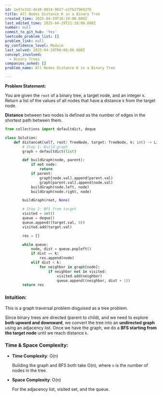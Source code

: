 ```yaml
---
id: 1e47e332-de10-8014-9027-e2fb279b92fb
title: All Nodes Distance K in a Binary Tree
created_time: 2025-04-29T16:19:00.000Z
last_edited_time: 2025-04-29T21:18:00.000Z
number: null
commit_to_git_hub: 'Yes'
leetcode_problem_list: []
problem_link: null
my_confidence_level: Meduim
last_solved: 2025-04-29T00:00:00.000Z
concept_involved:
  - Binary Trees
companies_asked: []
problem_name: All Nodes Distance K in a Binary Tree

---
```


**Problem Statement:**

You are given the `root` of a binary tree, a target node, and an integer `k`. Return a list of the values of all nodes that have a distance `k` from the target node.

**Distance** between two nodes is defined as the number of edges in the shortest path between them.

```python
from collections import defaultdict, deque

class Solution:
    def distanceK(self, root: TreeNode, target: TreeNode, k: int) -> List[int]:
        # Step 1: Build graph
        graph = defaultdict(list)

        def buildGraph(node, parent):
            if not node:
                return
            if parent:
                graph[node.val].append(parent.val)
                graph[parent.val].append(node.val)
            buildGraph(node.left, node)
            buildGraph(node.right, node)

        buildGraph(root, None)

        # Step 2: BFS from target
        visited = set()
        queue = deque()
        queue.append((target.val, 0))
        visited.add(target.val)

        res = []

        while queue:
            node, dist = queue.popleft()
            if dist == k:
                res.append(node)
            elif dist < k:
                for neighbor in graph[node]:
                    if neighbor not in visited:
                        visited.add(neighbor)
                        queue.append((neighbor, dist + 1))
        return res

```

### **Intuition:**

This is a graph traversal problem disguised as a tree problem.

Since binary trees are directed (parent to child), and we need to explore **both upward and downward**, we convert the tree into an **undirected graph** using an adjacency list. Once we have the graph, we do a **BFS starting from the target node** until we reach distance `k`.

### **Time & Space Complexity:**

*   **Time Complexity**: O(n)

    Building the graph and BFS both take O(n), where `n` is the number of nodes in the tree.

*   **Space Complexity**: O(n)

    For the adjacency list, visited set, and the queue.
